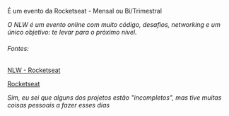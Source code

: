 <p> É um evento da Rocketseat - Mensal ou Bi/Trimestral</p>

<i>O NLW é um evento online com muito código, desafios, networking e um único objetivo: te levar para o próximo nível.</i>
<h6>Fontes:</h6>
<p><a href="https://nextlevelweek.com">NLW - Rocketseat</a></p>
<p><a href="https://rocketseat.com.br/">Rocketseat</a></p>

<i>Sim, eu sei que alguns dos projetos estão "incompletos", mas tive muitas coisas pessoais a fazer esses dias</i>
